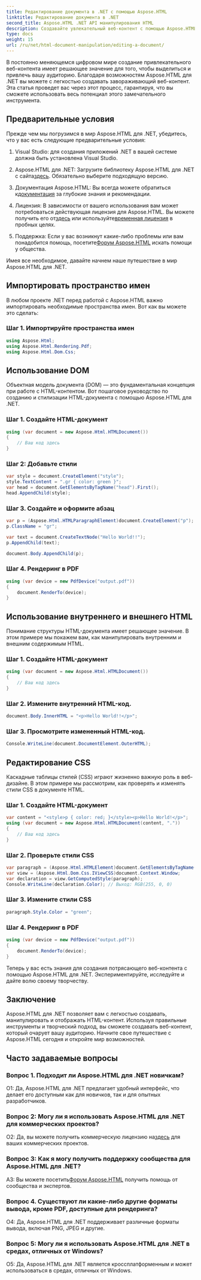 ```yaml
---
title: Редактирование документа в .NET с помощью Aspose.HTML
linktitle: Редактирование документа в .NET
second_title: Aspose.HTML .NET API манипулирования HTML
description: Создавайте увлекательный веб-контент с помощью Aspose.HTML для .NET. Узнайте, как манипулировать HTML, CSS и многим другим.
type: docs
weight: 15
url: /ru/net/html-document-manipulation/editing-a-document/
---
```


В постоянно меняющемся цифровом мире создание привлекательного веб-контента имеет решающее значение для того, чтобы выделиться и привлечь вашу аудиторию. Благодаря возможностям Aspose.HTML для .NET вы можете с легкостью создавать завораживающий веб-контент. Эта статья проведет вас через этот процесс, гарантируя, что вы сможете использовать весь потенциал этого замечательного инструмента.

## Предварительные условия

Прежде чем мы погрузимся в мир Aspose.HTML для .NET, убедитесь, что у вас есть следующие предварительные условия:

1. Visual Studio: для создания приложений .NET в вашей системе должна быть установлена Visual Studio.

2. Aspose.HTML для .NET: Загрузите библиотеку Aspose.HTML для .NET с сайта[здесь](https://releases.aspose.com/html/net/). Обязательно выберите подходящую версию.

3.  Документация Aspose.HTML: Вы всегда можете обратиться к[документация](https://reference.aspose.com/html/net/) за глубокие знания и рекомендации.

4.  Лицензия: В зависимости от вашего использования вам может потребоваться действующая лицензия для Aspose.HTML. Вы можете получить его от[здесь](https://purchase.aspose.com/buy) или используйте[временная лицензия](https://purchase.aspose.com/temporary-license/) в пробных целях.

5.  Поддержка: Если у вас возникнут какие-либо проблемы или вам понадобится помощь, посетите[Форум Aspose.HTML](https://forum.aspose.com/) искать помощи у общества.

Имея все необходимое, давайте начнем наше путешествие в мир Aspose.HTML для .NET.

## Импортировать пространство имен

В любом проекте .NET перед работой с Aspose.HTML важно импортировать необходимые пространства имен. Вот как вы можете это сделать:

### Шаг 1. Импортируйте пространства имен

```csharp
using Aspose.Html;
using Aspose.Html.Rendering.Pdf;
using Aspose.Html.Dom.Css;
```

## Использование DOM

Объектная модель документа (DOM) — это фундаментальная концепция при работе с HTML-контентом. Вот пошаговое руководство по созданию и стилизации HTML-документа с помощью Aspose.HTML для .NET.

### Шаг 1. Создайте HTML-документ

```csharp
using (var document = new Aspose.Html.HTMLDocument())
{
    // Ваш код здесь
}
```

### Шаг 2: Добавьте стили

```csharp
var style = document.CreateElement("style");
style.TextContent = ".gr { color: green }";
var head = document.GetElementsByTagName("head").First();
head.AppendChild(style);
```

### Шаг 3. Создайте и оформите абзац

```csharp
var p = (Aspose.Html.HTMLParagraphElement)document.CreateElement("p");
p.ClassName = "gr";

var text = document.CreateTextNode("Hello World!!");
p.AppendChild(text);

document.Body.AppendChild(p);
```

### Шаг 4. Рендеринг в PDF

```csharp
using (var device = new PdfDevice("output.pdf"))
{
    document.RenderTo(device);
}
```

## Использование внутреннего и внешнего HTML

Понимание структуры HTML-документа имеет решающее значение. В этом примере мы покажем вам, как манипулировать внутренним и внешним содержимым HTML.

### Шаг 1. Создайте HTML-документ

```csharp
using (var document = new Aspose.Html.HTMLDocument())
{
    // Ваш код здесь
}
```

### Шаг 2. Измените внутренний HTML-код.

```csharp
document.Body.InnerHTML = "<p>Hello World!!</p>";
```

### Шаг 3. Просмотрите измененный HTML-код.

```csharp
Console.WriteLine(document.DocumentElement.OuterHTML);
```

## Редактирование CSS

Каскадные таблицы стилей (CSS) играют жизненно важную роль в веб-дизайне. В этом примере мы рассмотрим, как проверять и изменять стили CSS в документе HTML.

### Шаг 1. Создайте HTML-документ

```csharp
var content = "<style>p { color: red; }</style><p>Hello World!</p>";
using (var document = new Aspose.Html.HTMLDocument(content, "."))
{
    // Ваш код здесь
}
```

### Шаг 2. Проверьте стили CSS

```csharp
var paragraph = (Aspose.Html.HTMLElement)document.GetElementsByTagName("p").First();
var view = (Aspose.Html.Dom.Css.IViewCSS)document.Context.Window;
var declaration = view.GetComputedStyle(paragraph);
Console.WriteLine(declaration.Color); // Выход: RGB(255, 0, 0)
```

### Шаг 3. Измените стили CSS

```csharp
paragraph.Style.Color = "green";
```

### Шаг 4. Рендеринг в PDF

```csharp
using (var device = new PdfDevice("output.pdf"))
{
    document.RenderTo(device);
}
```

Теперь у вас есть знания для создания потрясающего веб-контента с помощью Aspose.HTML для .NET. Экспериментируйте, исследуйте и дайте волю своему творчеству.

## Заключение

Aspose.HTML для .NET позволяет вам с легкостью создавать, манипулировать и отображать HTML-контент. Используя правильные инструменты и творческий подход, вы сможете создавать веб-контент, который очарует вашу аудиторию. Начните свое путешествие с Aspose.HTML сегодня и откройте мир возможностей.

## Часто задаваемые вопросы

### Вопрос 1. Подходит ли Aspose.HTML для .NET новичкам?

О1: Да, Aspose.HTML для .NET предлагает удобный интерфейс, что делает его доступным как для новичков, так и для опытных разработчиков.

### Вопрос 2: Могу ли я использовать Aspose.HTML для .NET для коммерческих проектов?

 О2: Да, вы можете получить коммерческую лицензию на[здесь](https://purchase.aspose.com/buy) для ваших коммерческих проектов.

### Вопрос 3: Как я могу получить поддержку сообщества для Aspose.HTML для .NET?

 A3: Вы можете посетить[Форум Aspose.HTML](https://forum.aspose.com/) получить помощь от сообщества и экспертов.

### Вопрос 4. Существуют ли какие-либо другие форматы вывода, кроме PDF, доступные для рендеринга?

О4: Да, Aspose.HTML для .NET поддерживает различные форматы вывода, включая PNG, JPEG и другие.

### Вопрос 5: Могу ли я использовать Aspose.HTML для .NET в средах, отличных от Windows?

О5: Да, Aspose.HTML для .NET является кроссплатформенным и может использоваться в средах, отличных от Windows.